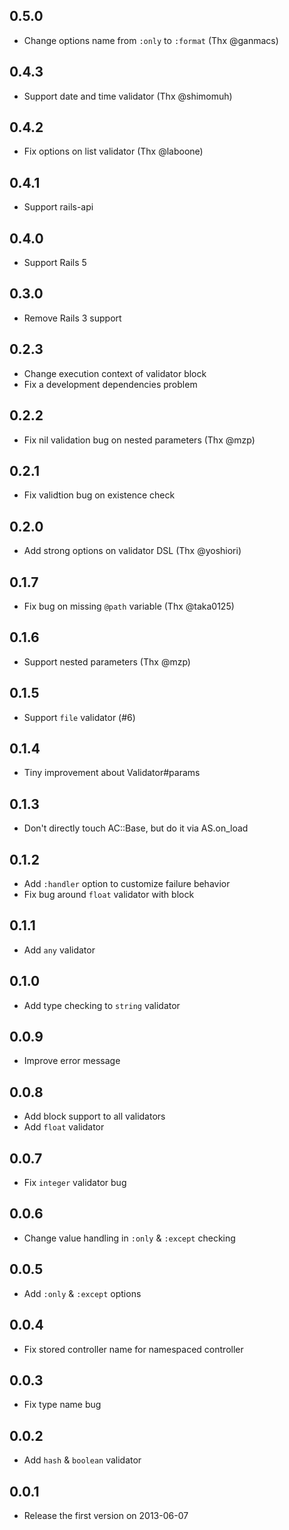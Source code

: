 ## 0.5.0

- Change options name from `:only` to `:format` (Thx @ganmacs)

## 0.4.3

- Support date and time validator (Thx @shimomuh)

## 0.4.2

- Fix options on list validator (Thx @laboone)

## 0.4.1

- Support rails-api

## 0.4.0

- Support Rails 5

## 0.3.0

- Remove Rails 3 support

## 0.2.3

- Change execution context of validator block
- Fix a development dependencies problem

## 0.2.2

- Fix nil validation bug on nested parameters (Thx @mzp)

## 0.2.1

- Fix validtion bug on existence check

## 0.2.0

- Add strong options on validator DSL (Thx @yoshiori)

## 0.1.7

- Fix bug on missing `@path` variable (Thx @taka0125)

## 0.1.6

- Support nested parameters (Thx @mzp)

## 0.1.5

- Support `file` validator (#6)

## 0.1.4

- Tiny improvement about Validator#params

## 0.1.3

- Don't directly touch AC::Base, but do it via AS.on_load

## 0.1.2

- Add `:handler` option to customize failure behavior
- Fix bug around `float` validator with block

## 0.1.1

- Add `any` validator

## 0.1.0

- Add type checking to `string` validator

## 0.0.9

- Improve error message

## 0.0.8

- Add block support to all validators
- Add `float` validator

## 0.0.7

- Fix `integer` validator bug

## 0.0.6

- Change value handling in `:only` & `:except` checking

## 0.0.5

- Add `:only` & `:except` options

## 0.0.4

- Fix stored controller name for namespaced controller

## 0.0.3

- Fix type name bug

## 0.0.2

- Add `hash` & `boolean` validator

## 0.0.1

- Release the first version on 2013-06-07

